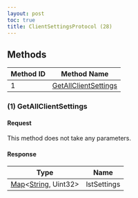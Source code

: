 ```yaml
---
layout: post
toc: true
title: ClientSettingsProtocol (28)
---
```


## Methods

| Method ID | Method Name                                     |
| --------- | ----------------------------------------------- |
| 1         | [GetAllClientSettings](#1-getallclientsettings) |

### (1) GetAllClientSettings
#### Request
This method does not take any parameters.

#### Response
| Type                          | Name        |
| ----------------------------- | ----------- |
| [Map]&lt;[String], Uint32&gt; | lstSettings |

[Map]: /docs/nex/types#map
[String]: /docs/nex/types#string
